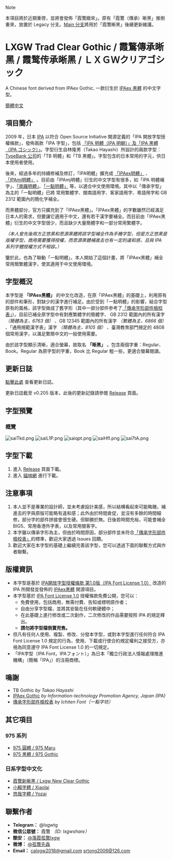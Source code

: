 > [!NOTE]
> 本項目將於近期重啓，並將會發佈「霞鶩緻宋」。原有「霞鶩（傳承）晰黑」推倒重來，放置於 Legacy 分支。[Main 分支](https://github.com/lxgw/LxgwXiHei/blob/main)將用於「霞鶩晰黑」後續更新維護。

# LXGW Trad Clear Gothic / 霞鶩傳承晰黑 / 霞鹜传承晰黑 / ＬＸＧＷクリアゴシック
A Chinese font derived from IPAex Gothic. 一款衍生於 [IPAex 黑體](https://ipafont.ipa.go.jp/old/ipafont/download.html) 的中文字型。

[簡體中文](https://github.com/lxgw/LxgwXiHei/blob/legacy/README.md)

## 項目簡介
2009 年，日本 [IPA](http://www.ipa.go.jp/) 以符合 Open Source Initiative 開源定義的「IPA 開放字型授權條款」，發佈兩款「IPA 字型」，包括 [「IPA 明體（IPA 明朝）」及「IPA 黑體（IPA ゴシック）」](https://ipafont.ipa.go.jp/old/ipafont/download.html)。字型衍生自林隆男（Takao Hayashi）所設計的兩款字型：[TypeBank 公司](https://www.typebank.co.jp/)的「TB 明體」和「TB 黑體」。字型包含的日本常用的字元，供日本使用者使用。

後來，經過多年的持續修補及修訂，「IPA明體」擴充成 [「IPAex明體」](https://ipafont.ipa.go.jp) 、 [「IPAmj明體」](http://mojikiban.ipa.go.jp/) 。目前由「IPAmj明體」衍生的中文字型有很多，如「IPA 明體補字」、[「南廱明體」](https://www.maoken.com/freefonts/2144.html)、[「一點明體」](https://github.com/ichitenfont/I.Ming) 等，以適合中文使用環境。其中以「傳承字型」為主的「一點明體」已將 常用繁體字、閩南語用字、客家語用字、粵語用字和 GB 2312 範圍內的簡化字補全。

而黑體部分，官方只擴充到了「IPAex黑體」。「IPAex黑體」的字數雖然已經滿足日本人的需求，但要讓它適用于中文，還有若干漢字要補全。而目前由「IPAex黑體」衍生的中文字型很少，而且缺少大量簡體字和一部分常用繁體字。

*（本人曾先後用方正悠黑和思源黑體將該字型補全作為手機字型，但是方正悠黑是版權字型，商用需要獲得授權，而思源黑體補進去也有一定的違和感，且與 IPA 系列字體授權方式不相容。）* 

鑒於此，也為了聯動「一點明體」，本人開始了這個計畫，將「IPAex黑體」補全常用簡繁體漢字，使其適用于中文使用環境。

## 字型概況
本字型是 **「IPAex黑體」** 的中文化改造，在原「IPAex黑體」的基礎上，利用原有的部件和筆形，對缺少的漢字進行補足。由於受到「一點明體」的影響，結合字型原有的風格，該字型做成了舊字形（其中一部分部件參考了[「傳承字形部件檢校表」](https://github.com/ichitenfont/inheritedglyphs)）。目前已補全原字型中有對應繁體字的簡體字、 GB 2312 範圍內的所有漢字 *（簡體為主，6763 個）* 、GB 12345 範圍內的所有漢字 *（繁體為主，6866 個）* 、「通用規範漢字表」漢字 *（簡體為主，8105 個）* 、臺灣教育部門規定的 4808 個常用漢字，以滿足繁簡中文的一般使用需要。

由於該字型顯示清晰，適合螢幕，故取名 **「晰黑」** 。包含兩個字重：Regular、Book。Regular 為原字型的字重，Book 比 Regular 粗一些，更適合螢幕閱讀。

## 更新日誌

[點擊此處](History.md) 查看更新日誌。

更新日誌截至 v0.205 版本，此後的更新記錄請參閱 [Release](https://github.com/lxgw/LxgwClearGothic/releases/) 頁面。

## 字型預覽
### 概覽
![saiTkd.png](https://s3.ax1x.com/2021/01/14/saiTkd.png)
![saiL1P.png](https://s3.ax1x.com/2021/01/14/saiL1P.png)
![saiqpt.png](https://s3.ax1x.com/2021/01/14/saiqpt.png)
![saiHfI.png](https://s3.ax1x.com/2021/01/14/saiHfI.png)
![sai7tA.png](https://s3.ax1x.com/2021/01/14/sai7tA.png)

## 字型下載
1. 進入 [Release](https://github.com/lxgw/LxgwClearGothic/releases/) 頁面下載。
2. 進入 [貓啃網](https://www.maoken.com/freefonts/8781.html) 進行下載。

## 注意事項
1. 本人並不是專業的設計師，並未考慮設計美感，所以結構看起來可能略醜，補進去的字與原版可能略有違和感；此外由於時間倉促，並沒有多餘的時間細修，部分字的部件拼接會很生硬。但聊勝於無。日後若時間充裕，可能會補全 BIG5、常用香港外字表，以及常用閩客字。
2. 本字雖以傳承字形為主，但由於時間原因，部分部件並未符合[「傳承字形部件檢校表」](https://github.com/ichitenfont/inheritedglyphs)的標準，歡迎大家透過 Issues 回饋。
3. 歡迎大家在本字型的基礎上繼續完善該字型，您可以透過下面的聯繫方式與作者聯繫。

## 版權資訊

- 本字型是基於 [IPA開放字型授權條款 第1.0版（IPA Font License 1.0）](https://opensource.org/licenses/IPA/) 改造的 IPA 所開發並發佈的 [IPAex黑體](https://ipafont.ipa.go.jp) 開源項目。
- 本字型基於 [IPA Font License 1.0](https://opensource.org/licenses/IPA/) 授權條款免費公開，您可以：
  - 免費使用，包括商用，無需付費、告知或標明原作者；
  - 自由分享字型檔，並將其安裝在任何軟硬體中；
  - 在此基礎上進行修改或二次創作，二次修改的作品需要按照 IPA 的規定釋出。
  - **請勿將字型檔倒賣兜售。**
- 但凡有任何人使用、複製、修改、分發本字型，或對本字型進行任何符合 IPA Font License 1.0 規定的行為，使用、下載或行使合約規定權利之接受方，亦視為同意遵守 IPA Font License 1.0 的一切規定。
- 「IPA字型（IPA Font，IPAフォント）」為日本「獨立行政法人情報處理推進機構」（簡稱「IPA」）的注冊商標。
  
## 鳴謝
- TB Gothic *by Takao Hayashi*
- [IPAex Gothic](https://ipafont.ipa.go.jp) *by Information-technology Promotion Agency, Japan (IPA)*
- [傳承字形部件檢校表](https://github.com/ichitenfont/inheritedglyphs) *by Ichiten Font（一點字坊）*

## 其它項目
### 975 系列
- [975 圓體 / 975 Maru](https://github.com/lxgw/975maru)
- [975 黑體 / 975 Gothic](https://github.com/lxgw/975gothic)
### 日系字型中文化
- [霞鶩新晰黑 / Lxgw New Clear Gothic](https://github.com/lxgw/LxgwNewClearGothic)
- [小賴字體 / Xiaolai](https://github.com/lxgw/kose-font)
- [悠哉字體 / Yozai](https://github.com/lxgw/yozai-font)

## 聯繫作者

- **Telegram：** @lxgwtg
- **微信公眾號：** 霞鶩 *（ID: lxgwshare）*
- **酷安：** [@落霞孤鶩lxgw](https://www.coolapk.com/u/633884)
- **微博：** [@孤鶩先森](https://weibo.com/6624339726)
- **Email：** calxgw2018@gmail.com srtong2006@126.com

